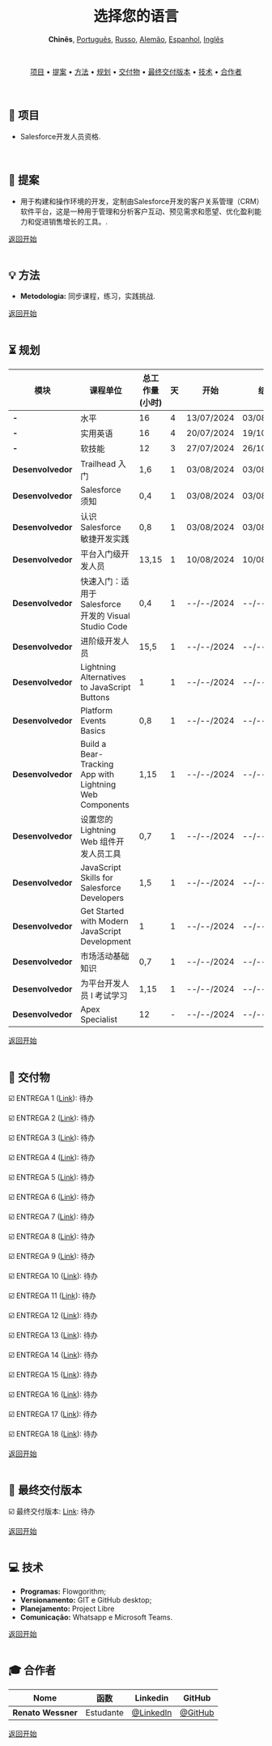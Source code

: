 <br>

<h1 align="center">
    <a id="选择您的语言"> 选择您的语言</a>
</h1>
<p align="center">
    <strong>Chinês</strong>, 
    <a href="https://github.com/renato-wessmer/FAT/blob/main/salesforce_developer/README.md">Português</a>, 
    <a href="https://github.com/renato-wessmer/FAT/blob/main/salesforce_developer/README_Russian.md">Russo</a>, 
    <a href="https://github.com/renato-wessmer/FAT/blob/main/salesforce_developer/README_German.md">Alemão</a>, 
    <a href="https://github.com/renato-wessmer/FAT/blob/main/salesforce_developer/README_Spanish.md">Espanhol</a>, 
    <a href="https://github.com/renato-wessmer/FAT/blob/main/salesforce_developer/README_English.md">Inglês</a>
</p>

<br>

<p align="center">
  <a href ="#rocket-项目">项目</a>  •
  <a href ="#dart-提案">提案</a>  •
  <a href ="#bulb-方法">方法</a>  •
  <a href ="#hourglass_flowing_sand-规划">规划</a>  •
  <a href ="#calendar-交付物">交付物</a>  •
  <a href ="#camera_flash-最终交付版本">最终交付版本</a>  •
  <a href ="#computer-技术">技术</a>  •
  <a href ="#mortar_board-合作者">合作者</a>
</p>

<br>

## :rocket: 项目

* Salesforce开发人员资格.
<br>

## :dart: 提案

* 用于构建和操作环境的开发，定制由Salesforce开发的客户关系管理（CRM）软件平台，这是一种用于管理和分析客户互动、预见需求和愿望、优化盈利能力和促进销售增长的工具。.

<a href ="#选择您的语言">返回开始</a>  
<br>

## :bulb: 方法

* **Metodologia:** 同步课程，练习，实践挑战.

<a href ="#选择您的语言">返回开始</a>  
<br>

## :hourglass_flowing_sand: 规划
      
|模块|课程单位|总工作量 (小时)|天|开始|结束|
|--------|--------|--------|--------|--------|--------|
|**-**|水平|16|4|13/07/2024|03/08/2024|
|**-**|实用英语|16|4|20/07/2024|19/10/2024|
|**-**|软技能|12|3|27/07/2024|26/10/2024|
|**Desenvolvedor**|Trailhead 入门|1,6|1|03/08/2024|03/08/2024|
|**Desenvolvedor**|Salesforce 须知|0,4|1|03/08/2024|03/08/2024|
|**Desenvolvedor**|认识 Salesforce 敏捷开发实践|0,8|1|03/08/2024|03/08/2024|
|**Desenvolvedor**|平台入门级开发人员|13,15|1|10/08/2024|10/08/2024|
|**Desenvolvedor**|快速入门：适用于 Salesforce 开发的 Visual Studio Code|0,4|1|--/--/2024|--/--/2024|
|**Desenvolvedor**|进阶级开发人员|15,5|1|--/--/2024|--/--/2024|
|**Desenvolvedor**|Lightning Alternatives to JavaScript Buttons|1|1|--/--/2024|--/--/2024|
|**Desenvolvedor**|Platform Events Basics|0,8|1|--/--/2024|--/--/2024|
|**Desenvolvedor**|Build a Bear-Tracking App with Lightning Web Components|1,15|1|--/--/2024|--/--/2024|
|**Desenvolvedor**|设置您的 Lightning Web 组件开发人员工具|0,7|1|--/--/2024|--/--/2024|
|**Desenvolvedor**|JavaScript Skills for Salesforce Developers|1,5|1|--/--/2024|--/--/2024|
|**Desenvolvedor**|Get Started with Modern JavaScript Development|1|1|--/--/2024|--/--/2024|
|**Desenvolvedor**|市场活动基础知识|0,7|1|--/--/2024|--/--/2024|
|**Desenvolvedor**|为平台开发人员 I 考试学习|1,15|1|--/--/2024|--/--/2024|
|**Desenvolvedor**|Apex Specialist|12|-|--/--/2024|--/--/2024|

<a href ="#选择您的语言">返回开始</a>  
<br>

## :calendar: 交付物 

☑️ ENTREGA 1 ([Link](https://github.com/renato-wessmer/FAT/tree/main/salesforce_developer/bases/knowledge_leveling)): 待办<!-- 完成: heavy_check_mark-->

☑️ ENTREGA 2 ([Link](https://github.com/renato-wessmer/FAT/tree/main/salesforce_developer/bases/instrumental_english)): 待办<!-- 完成: heavy_check_mark-->

☑️ ENTREGA 3 ([Link](https://github.com/renato-wessmer/FAT/tree/main/salesforce_developer/bases/soft_skills)): 待办<!-- 完成: heavy_check_mark-->

☑️ ENTREGA 4 ([Link](https://github.com/renato-wessmer/FAT/tree/main/salesforce_developer/salesforce_developer_trails/get_started_with_trailhead)): 待办<!-- 完成: heavy_check_mark-->

☑️ ENTREGA 5 ([Link](https://github.com/renato-wessmer/FAT/tree/main/salesforce_developer/salesforce_developer_trails/get_to_know_salesforce)): 待办<!-- 完成: heavy_check_mark-->

☑️ ENTREGA 6 ([Link](https://github.com/renato-wessmer/FAT/tree/main/salesforce_developer/salesforce_developer_trails/learn_salesforce_agile_practices)): 待办<!-- 完成: heavy_check_mark-->

☑️ ENTREGA 7 ([Link](https://github.com/renato-wessmer/FAT/tree/main/salesforce_developer/salesforce_developer_trails/platform_developer_beginner)): 待办<!-- 完成: heavy_check_mark-->

☑️ ENTREGA 8 ([Link](https://github.com/renato-wessmer/FAT/tree/main/salesforce_developer/salesforce_developer_trails/quick_start_visual_studio_code_for_salesforce_development)): 待办<!-- 完成: heavy_check_mark-->

☑️ ENTREGA 9 ([Link](https://github.com/renato-wessmer/FAT/tree/main/salesforce_developer/salesforce_developer_trails/developer_intermediate)): 待办<!-- 完成: heavy_check_mark-->

☑️ ENTREGA 10 ([Link](https://github.com/renato-wessmer/FAT/tree/main/salesforce_developer/salesforce_developer_trails/lightning_alternatives_to_javascript_buttons)): 待办<!-- 完成: heavy_check_mark-->

☑️ ENTREGA 11 ([Link](https://github.com/renato-wessmer/FAT/tree/main/salesforce_developer/salesforce_developer_trails/platform_events_basics)): 待办<!-- 完成: heavy_check_mark-->

☑️ ENTREGA 12 ([Link](https://github.com/renato-wessmer/FAT/tree/main/salesforce_developer/salesforce_developer_trails/build_a_bear_tracking_app_with_lightning_web_components)): 待办<!-- 完成: heavy_check_mark-->

☑️ ENTREGA 13 ([Link](https://github.com/renato-wessmer/FAT/tree/main/salesforce_developer/salesforce_developer_trails/set_up_your_lightning_web_components_developer_tools)): 待办<!-- 完成: heavy_check_mark-->

☑️ ENTREGA 14 ([Link](https://github.com/renato-wessmer/FAT/tree/main/salesforce_developer/salesforce_developer_trails/javascript_skills_for_salesforce_developers)): 待办<!-- 完成: heavy_check_mark-->

☑️ ENTREGA 15 ([Link](https://github.com/renato-wessmer/FAT/tree/main/salesforce_developer/salesforce_developer_trails/get_started_with_modern_javascript_development)): 待办<!-- 完成: heavy_check_mark-->

☑️ ENTREGA 16 ([Link](https://github.com/renato-wessmer/FAT/tree/main/salesforce_developer/salesforce_developer_trails/campaign_basics)): 待办<!-- 完成: heavy_check_mark-->

☑️ ENTREGA 17 ([Link](https://github.com/renato-wessmer/FAT/tree/main/salesforce_developer/salesforce_developer_trails/study_for_the_platform_developer_i_exam)): 待办<!-- 完成: heavy_check_mark-->

☑️ ENTREGA 18 ([Link](https://github.com/renato-wessmer/FAT/tree/main/salesforce_developer/salesforce_developer_trails/apex_specialist)): 待办<!-- 完成: heavy_check_mark-->

<a href ="#选择您的语言">返回开始</a>  
<br>

## :camera_flash: 最终交付版本

☑️ 最终交付版本: [Link](https://): 待办<!-- 完成: heavy_check_mark-->

<a href ="#选择您的语言">返回开始</a>  
<br> 

## :computer: 技术

* **Programas:** Flowgorithm;
* **Versionamento:** GIT e GitHub desktop;           
* **Planejamento:** Project Libre
* **Comunicação:** Whatsapp e Microsoft Teams.

<a href ="#选择您的语言">返回开始</a>  
<br>     
      
## :mortar_board: 合作者

|Nome|函数|Linkedin|GitHub|
| -------- |-------- |-------- |-------- |
|**Renato Wessner**|Estudante| [@LinkedIn](https://www.linkedin.com/in/renato-wessmer-dev-gpti/)|[@GitHub](https://github.com/renato-wessmer)|

<a href ="#选择您的语言">返回开始</a>  
<br>
 